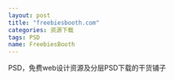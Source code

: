 ```yaml
---
layout: post
title: "freebiesbooth.com"
categories: 资源下载
tags: PSD
name: FreebiesBooth
---
```


PSD，免费web设计资源及分层PSD下载的干货铺子
